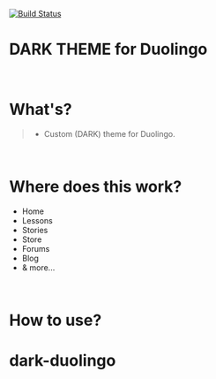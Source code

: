[![Build Status](https://travis-ci.com/travis-ci/travis-web.svg?branch=bd-config-messages)](https://travis-ci.com/travis-ci/travis-web)
# DARK THEME for Duolingo
<br />

# What's?
> - Custom (DARK) theme for Duolingo.
<br />

# Where does this work?

- Home
- Lessons
- Stories
- Store
- Forums
- Blog
- & more...

<br />

# How to use?




# dark-duolingo

